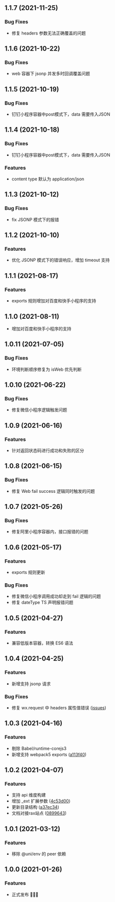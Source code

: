 ## 1.1.7 (2021-11-25)
### Bug Fixes
* 修复 headers 参数无法正确覆盖的问题

## 1.1.6 (2021-10-22)
### Bug Fixes
* web 容器下 jsonp 并发多时回调覆盖问题


## 1.1.5 (2021-10-19)
### Bug Fixes
* 钉钉小程序容器中post模式下，data 需要传入JSON

## 1.1.4 (2021-10-18)
### Bug Fixes
* 钉钉小程序容器中post模式下，data 需要传入JSON

### Features
* content type 默认为 application/json

## 1.1.3 (2021-10-12)
### Bug Fixes
* fix JSONP 模式下的报错

## 1.1.2 (2021-10-10)
### Features
* 优化 JSONP 模式下的错误响应，增加 timeout 支持

## 1.1.1 (2021-08-17)
### Features
* exports 规则增加对百度和快手小程序的支持

## 1.1.0 (2021-08-11)

* 增加对百度和快手小程序的支持

## 1.0.11 (2021-07-05)

### Bug Fixes

* 环境判断顺序修复为 isWeb 优先判断

## 1.0.10 (2021-06-22)

### Bug Fixes

* 修复微信小程序逻辑触发问题

## 1.0.9 (2021-06-16)

### Features

* 针对返回状态码进行成功和失败的区分

## 1.0.8 (2021-06-15)

### Bug Fixes

* 修复 Web fail success 逻辑同时触发的问题
## 1.0.7 (2021-05-26)

### Bug Fixes

* 修复阿里小程序容器内，接口报错的问题

## 1.0.6 (2021-05-17)

### Features

* exports 规则更新

### Bug Fixes

* 修复微信小程序调用成功却走到 fail 逻辑的问题
* 修复 dateType TS 声明报错问题

## 1.0.5 (2021-04-27)

### Features

* 兼容低版本容器，转换 ES6 语法
## 1.0.4 (2021-04-25)

### Features

* 新增支持 jsonp 请求

### Bug Fixes

* 修复 wx.request 中 headers 属性值错误 ([issues](https://github.com/raxjs/universal-api/issues/140))

## 1.0.3 (2021-04-16)

### Features

* 剔除 Babel/runtime-corejs3 
* 新增支持 webpack5 exports ([a113f40](https://github.com/raxjs/universal-api/commit/a113f4034a35c2d5325536026d825175aa889dfd))

## 1.0.2 (2021-04-07)

### Features

* 支持 api 维度构建
* 增加 _ext 扩展参数 ([4c53d00](https://github.com/raxjs/universal-api/commit/4c53d006bd52a53a368132e63a75a94f490f43dc))
* 更新目录结构 ([a37ec34](https://github.com/raxjs/universal-api/commit/a37ec343ec1afb455458a6be27af932052654b58))
* 文档对接rax站点 ([0899643](https://github.com/raxjs/universal-api/commit/089964320fee0163bfd62b529ec8c93e85ad46da))

## 1.0.1 (2021-03-12)

### Features

* 移除 @uni/env 的 peer 依赖

## 1.0.0 (2021-01-26)

### Features

* 正式发布 🎉🎉🎉